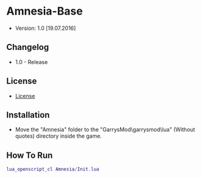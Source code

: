 # Amnesia-Base
* Version: 1.0 [19.07.2016]

Changelog
-----
* 1.0 - Release

License
-----
* [License](https://github.com/astra001/Amnesia-Base/blob/master/LICENSE)

Installation
-----
* Move the "Amnesia" folder to the "GarrysMod\garrysmod\lua" (Without quotes) directory inside the game.

How To Run
-----
```Lua
lua_openscript_cl Amnesia/Init.lua
```
